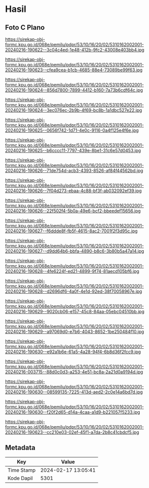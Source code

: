 # Hasil

## Foto C Plano

https://sirekap-obj-formc.kpu.go.id/068e/pemilu/pdpr/53/10/16/20/02/5310162002001-20240216-190622--3c04c4ed-1e48-412b-9fc2-43008e403bb4.jpg

https://sirekap-obj-formc.kpu.go.id/068e/pemilu/pdpr/53/10/16/20/02/5310162002001-20240216-190623--cfea9cea-b1cb-4685-88e4-73089be99f63.jpg

https://sirekap-obj-formc.kpu.go.id/068e/pemilu/pdpr/53/10/16/20/02/5310162002001-20240216-190624--856d7800-7899-4412-b160-7a73b6cdf64c.jpg

https://sirekap-obj-formc.kpu.go.id/068e/pemilu/pdpr/53/10/16/20/02/5310162002001-20240216-190624--3ec076ec-2b9b-4f69-bc8b-1a1dbc527e22.jpg

https://sirekap-obj-formc.kpu.go.id/068e/pemilu/pdpr/53/10/16/20/02/5310162002001-20240216-190625--0656f742-1d71-4e0c-9116-0a4f125e4f6e.jpg

https://sirekap-obj-formc.kpu.go.id/068e/pemilu/pdpr/53/10/16/20/02/5310162002001-20240216-190625--b6cccc11-7797-439e-8be1-31c6e57d0453.jpg

https://sirekap-obj-formc.kpu.go.id/068e/pemilu/pdpr/53/10/16/20/02/5310162002001-20240216-190626--71de754d-acb3-4393-8526-af84f44562bd.jpg

https://sirekap-obj-formc.kpu.go.id/068e/pemilu/pdpr/53/10/16/20/02/5310162002001-20240216-190626--7f04d273-ebaa-4c88-bf3f-ab032092ef39.jpg

https://sirekap-obj-formc.kpu.go.id/068e/pemilu/pdpr/53/10/16/20/02/5310162002001-20240216-190626--22f502f4-5b0a-49e6-bcf2-bbeedef15656.jpg

https://sirekap-obj-formc.kpu.go.id/068e/pemilu/pdpr/53/10/16/20/02/5310162002001-20240216-190627--f6ddde8f-fb5f-4615-8ac2-7001f2f3d95c.jpg

https://sirekap-obj-formc.kpu.go.id/068e/pemilu/pdpr/53/10/16/20/02/5310162002001-20240216-190627--d9dd64b6-bbfa-4890-b8c6-3b80b5a47a14.jpg

https://sirekap-obj-formc.kpu.go.id/068e/pemilu/pdpr/53/10/16/20/02/5310162002001-20240216-190628--4fe6224f-ed21-4899-9f74-81aecd105bf6.jpg

https://sirekap-obj-formc.kpu.go.id/068e/pemilu/pdpr/53/10/16/20/02/5310162002001-20240216-190628--d2696df6-4a0f-4e1d-92ed-38f70058967e.jpg

https://sirekap-obj-formc.kpu.go.id/068e/pemilu/pdpr/53/10/16/20/02/5310162002001-20240216-190629--9020cb06-e157-45c8-84aa-05ebc04510bb.jpg

https://sirekap-obj-formc.kpu.go.id/068e/pemilu/pdpr/53/10/16/20/02/5310162002001-20240216-190629--a97069d0-e7b6-4043-8652-1be250484f10.jpg

https://sirekap-obj-formc.kpu.go.id/068e/pemilu/pdpr/53/10/16/20/02/5310162002001-20240216-190630--e92a1b6e-61a5-4a28-94f4-6b8d36f2fcc9.jpg

https://sirekap-obj-formc.kpu.go.id/068e/pemilu/pdpr/53/10/16/20/02/5310162002001-20240216-003715--88d0c0d3-a253-4e51-bc8a-2a21d0a9194d.jpg

https://sirekap-obj-formc.kpu.go.id/068e/pemilu/pdpr/53/10/16/20/02/5310162002001-20240216-190630--08599135-7225-413d-aed2-2c0e14a6bd7d.jpg

https://sirekap-obj-formc.kpu.go.id/068e/pemilu/pdpr/53/10/16/20/02/5310162002001-20240216-190630--f20f2d65-d14a-4caa-a1d9-b221057f5233.jpg

https://sirekap-obj-formc.kpu.go.id/068e/pemilu/pdpr/53/10/16/20/02/5310162002001-20240216-190623--cc210e03-02ef-45f1-a7da-2b8c41cbdcf5.jpg


## Metadata

| Key        | Value               |
| ---------- | ------------------- |
| Time Stamp | 2024-02-17 13:05:41 |
| Kode Dapil | 5301                |



